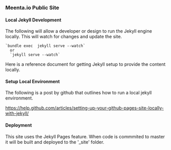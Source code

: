 ### Meenta.io Public Site

#### Local Jekyll Development
The following will allow a developer or design to run the
Jekyll engine locally. This will watch for changes and
update the site.

    `bundle exec  jekyll serve --watch`
	  or
	  `jekyll serve --watch`

Here is a reference document for getting Jekyll setup
to provide the content locally.

#### Setup Local Environment
The following is a post by github that outlines how to
run a local jekyll environment.

https://help.github.com/articles/setting-up-your-github-pages-site-locally-with-jekyll/

#### Deployment
This site uses the Jekyll Pages feature. When code is commmited to
master it will be built and deployed to the '_site' folder.
